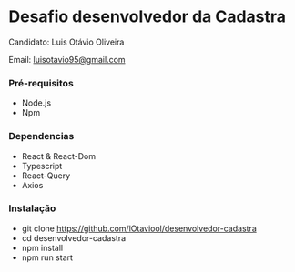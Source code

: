 # Desafio desenvolvedor da Cadastra

Candidato: Luis Otávio Oliveira

Email: luisotavio95@gmail.com


### Pré-requisitos
- Node.js
- Npm

### Dependencias
- React & React-Dom
- Typescript
- React-Query
- Axios

### Instalação
- git clone https://github.com/lOtaviool/desenvolvedor-cadastra
- cd desenvolvedor-cadastra
- npm install
- npm run start
